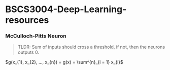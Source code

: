 # **BSCS3004-Deep-Learning-resources**

### McCulloch-Pitts Neuron
> TLDR: Sum of inputs should cross a threshold, if not, then the neurons outputs 0.

$g(x_{1}, x_{2}, ..., x_{n}) = g(x) = \sum^{n}_{i = 1} x_{i}$
